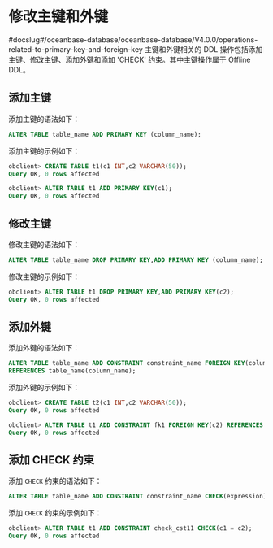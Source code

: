 # 修改主键和外键 
#docslug#/oceanbase-database/oceanbase-database/V4.0.0/operations-related-to-primary-key-and-foreign-key
主键和外键相关的 DDL 操作包括添加主键、修改主键、添加外键和添加 'CHECK' 约束。其中主键操作属于 Offline DDL。

## 添加主键 

添加主键的语法如下：

```sql
ALTER TABLE table_name ADD PRIMARY KEY (column_name);
```



添加主键的示例如下：

```sql
obclient> CREATE TABLE t1(c1 INT,c2 VARCHAR(50));
Query OK, 0 rows affected

obclient> ALTER TABLE t1 ADD PRIMARY KEY(c1);
Query OK, 0 rows affected
```



## 修改主键 

修改主键的语法如下：

```sql
ALTER TABLE table_name DROP PRIMARY KEY,ADD PRIMARY KEY (column_name);
```



修改主键的示例如下：

```sql
obclient> ALTER TABLE t1 DROP PRIMARY KEY,ADD PRIMARY KEY(c2);
Query OK, 0 rows affected
```



## 添加外键 

添加外键的语法如下：

```sql
ALTER TABLE table_name ADD CONSTRAINT constraint_name FOREIGN KEY(column_name) 
REFERENCES table_name(column_name);
```



添加外键的示例如下：

```sql
obclient> CREATE TABLE t2(c1 INT,c2 VARCHAR(50));
Query OK, 0 rows affected

obclient> ALTER TABLE t1 ADD CONSTRAINT fk1 FOREIGN KEY(c2) REFERENCES t2(c1);
Query OK, 0 rows affected
```



## 添加 CHECK 约束 

添加 `CHECK` 约束的语法如下：

```sql
ALTER TABLE table_name ADD CONSTRAINT constraint_name CHECK(expression));
```



添加 `CHECK` 约束的示例如下：

```sql
obclient> ALTER TABLE t1 ADD CONSTRAINT check_cst11 CHECK(c1 = c2);
Query OK, 0 rows affected
```


